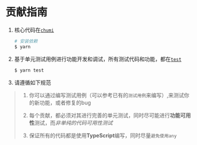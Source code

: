# 贡献指南

1. 核心代码在[`chumi`](./chumi/)
	```sh
	# 安装依赖
	$ yarn
	```

2. 基于单元测试用例进行功能开发和调试，所有测试代码和功能，都在[`test`](./test/)

	```sh
	$ yarn test
	```

3. 请遵循如下规范

> 1. 你可以通过编写测试用例（可以参考已有的`测试用例`来编写）,来测试你的新功能，或者修复的bug
> 
> 2. 每个贡献，都必须对其进行完善的单元测试，同时尽可能进行**功能可用性**测试，而*非单纯的代码可用性测试*
>
> 3. 保证所有的代码都是使用**TypeScript**编写，同时尽量`避免使用any`

